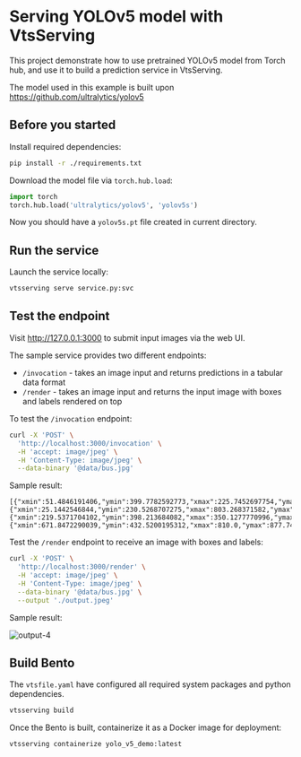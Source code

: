 # Serving YOLOv5 model with VtsServing 

This project demonstrate how to use pretrained YOLOv5 model from Torch hub, and use
it to build a prediction service in VtsServing.

The model used in this example is built upon https://github.com/ultralytics/yolov5

## Before you started

Install required dependencies:

```bash
pip install -r ./requirements.txt
```

Download the model file via `torch.hub.load`:

```python
import torch
torch.hub.load('ultralytics/yolov5', 'yolov5s')
```

Now you should have a `yolov5s.pt` file created in current directory.

## Run the service

Launch the service locally:

```bash
vtsserving serve service.py:svc
```


## Test the endpoint

Visit http://127.0.0.1:3000 to submit input images via the web UI.

The sample service provides two different endpoints:
* `/invocation` - takes an image input and returns predictions in a tabular data format
* `/render` - takes an image input and returns the input image with boxes and labels rendered on top


To test the `/invocation` endpoint:

```bash
curl -X 'POST' \
  'http://localhost:3000/invocation' \
  -H 'accept: image/jpeg' \
  -H 'Content-Type: image/jpeg' \
  --data-binary '@data/bus.jpg'
```

Sample result:
```
[{"xmin":51.4846191406,"ymin":399.7782592773,"xmax":225.7452697754,"ymax":894.1701049805,"confidence":0.8960712552,"class":0,"name":"person"},{"xmin":25.1442546844,"ymin":230.5268707275,"xmax":803.268371582,"ymax":767.0746459961,"confidence":0.8453037143,"class":5,"name":"bus"},{"xmin":219.5371704102,"ymin":398.213684082,"xmax":350.1277770996,"ymax":861.6119384766,"confidence":0.7823933363,"class":0,"name":"person"},{"xmin":671.8472290039,"ymin":432.5200195312,"xmax":810.0,"ymax":877.744934082,"confidence":0.6512392759,"class":0,"name":"person"}]%
```


Test the `/render` endpoint to receive an image with boxes and labels:
```bash
curl -X 'POST' \
  'http://localhost:3000/render' \
  -H 'accept: image/jpeg' \
  -H 'Content-Type: image/jpeg' \
  --data-binary '@data/bus.jpg' \
  --output './output.jpeg'
```

Sample result:

![output-4](https://user-images.githubusercontent.com/489344/178635310-99dc7fde-5224-4fab-84cf-1a87277a0450.jpeg)



## Build Bento

The `vtsfile.yaml` have configured all required system packages and python dependencies. 

```bash
vtsserving build
```

Once the Bento is built, containerize it as a Docker image for deployment:

```bash
vtsserving containerize yolo_v5_demo:latest
```
